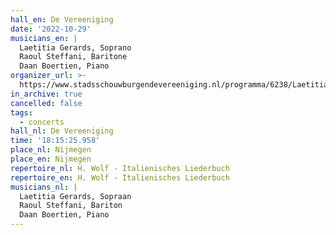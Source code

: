 ```yaml
---
hall_en: De Vereeniging
date: '2022-10-29'
musicians_en: |
  Laetitia Gerards, Soprano
  Raoul Steffani, Baritone
  Daan Boertien, Piano
organizer_url: >-
  https://www.stadsschouwburgendevereeniging.nl/programma/6238/Laetitia_Gerards_Raoul_Steffani/Italienisches_Liederbuch
in_archive: true
cancelled: false
tags:
  - concerts
hall_nl: De Vereeniging
time: '18:15:25.958'
place_nl: Nijmegen
place_en: Nijmegen
repertoire_nl: H. Wolf - Italienisches Liederbuch
repertoire_en: H. Wolf - Italienisches Liederbuch
musicians_nl: |
  Laetitia Gerards, Sopraan
  Raoul Steffani, Bariton
  Daan Boertien, Piano
---
```


